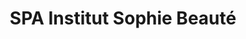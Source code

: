 ---
title: "SPA Institut Sophie Beauté"
url: /pontcharra/spa-institut-sophie-beaute/
shop: beauté
---